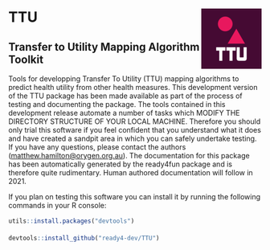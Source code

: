 # TTU <img src="man/figures/fav120.png" align="right" />

## Transfer to Utility Mapping Algorithm Toolkit

<!-- badges: start -->
<!-- badges: end -->

Tools for developping Transfer To Utility (TTU) mapping
algorithms to predict health utility from other health measures.  This
development version of the TTU package has been made available as part
of the process of testing and documenting the package. The tools
contained in this development release automate a number of tasks which
MODIFY THE DIRECTORY STRUCTURE OF YOUR LOCAL MACHINE.  Therefore you
should only trial this software if you feel confident that you
understand what it does and have created a sandpit area in which you
can safely undertake testing. If you have any questions, please
contact the authors (matthew.hamilton@orygen.org.au).  The
documentation for this package has been automatically generated by the
ready4fun package and is therefore quite rudimentary. Human authored
documentation will follow in 2021.

If you plan on testing this software you can install it by running the following commands in your R console:

```r
utils::install.packages("devtools")

devtools::install_github("ready4-dev/TTU")

```
